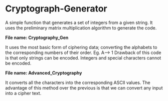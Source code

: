 # Cryptograph-Generator
A simple function that generates a set of integers from a given string. It uses the preliminary matrix multiplication algorithm to generate the code. 

**File name: Cryptography_Gen**

It uses the most basic form of ciphering data; converting the alphabets to the corresponding numbers of their order. Eg. A--> 1
Drawback of this code is that only strings can be encoded. Integers and special characters cannot be encoded.

**File name: Advanced_Cryptography**

It converts all the characters into the corresponding ASCII values. The advantage of this method over the previous is that we can convert any input into a cipher 
text.
